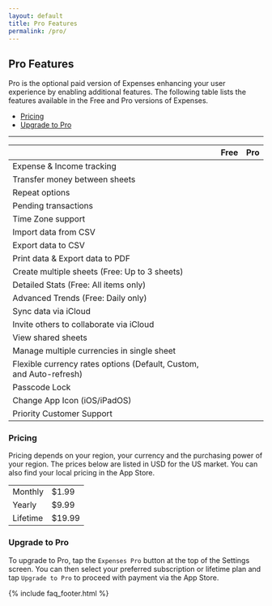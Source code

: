 ```yaml
---
layout: default
title: Pro Features
permalink: /pro/
---
```


## Pro Features

Pro is the optional paid version of Expenses enhancing your user experience by enabling additional features. The following table lists the features available in the Free and Pro versions of Expenses.

- [Pricing](#pricing)
- [Upgrade to Pro](#upgrade-to-pro)

---

<div class="table-responsive">
    <table class="table table-bordered table-appearance">
        <thead>
            <tr>
                <th scope="col"><i class="bi bi-table" style="color: slategray;"></i></th>
                <th scope="col">Free</th>
                <th scope="col">Pro</th>
            </tr>
        </thead>
        <tbody>
            <tr>
                <td>Expense & Income tracking</td>
                <td><i class="bi bi-check-circle-fill" style="color: mediumseagreen;"></i></td>
                <td><i class="bi bi-check-circle-fill" style="color: mediumseagreen;"></i></td>
            </tr>
            <tr>
                <td>Transfer money between sheets</td>
                <td><i class="bi bi-check-circle-fill" style="color: mediumseagreen;"></i></td>
                <td><i class="bi bi-check-circle-fill" style="color: mediumseagreen;"></i></td>
            </tr>
            <tr>
                <td>Repeat options</td>
                <td><i class="bi bi-check-circle-fill" style="color: mediumseagreen;"></i></td>
                <td><i class="bi bi-check-circle-fill" style="color: mediumseagreen;"></i></td>
            </tr>
            <tr>
                <td>Pending transactions</td>
                <td><i class="bi bi-check-circle-fill" style="color: mediumseagreen;"></i></td>
                <td><i class="bi bi-check-circle-fill" style="color: mediumseagreen;"></i></td>
            </tr>
            <tr>
                <td>Time Zone support</td>
                <td><i class="bi bi-check-circle-fill" style="color: mediumseagreen;"></i></td>
                <td><i class="bi bi-check-circle-fill" style="color: mediumseagreen;"></i></td>
            </tr>
            <tr>
                <td>Import data from CSV</td>
                <td><i class="bi bi-check-circle-fill" style="color: mediumseagreen;"></i></td>
                <td><i class="bi bi-check-circle-fill" style="color: mediumseagreen;"></i></td>
            </tr>
            <tr>
                <td>Export data to CSV</td>
                <td><i class="bi bi-check-circle-fill" style="color: mediumseagreen;"></i></td>
                <td><i class="bi bi-check-circle-fill" style="color: mediumseagreen;"></i></td>
            </tr>
            <tr>
                <td>Print data & Export data to PDF</td>
                <td><i class="bi bi-check-circle-fill" style="color: mediumseagreen;"></i></td>
                <td><i class="bi bi-check-circle-fill" style="color: mediumseagreen;"></i></td>
            </tr>
            <tr>
                <td>Create multiple sheets (Free: Up to 3 sheets)</td>
                <td><i class="bi bi-circle-half" style="color: mediumseagreen;"></i></td>
                <td><i class="bi bi-check-circle-fill" style="color: mediumseagreen;"></i></td>
            </tr>
            <tr>
                <td>Detailed Stats (Free: All items only)</td>
                <td><i class="bi bi-circle-half" style="color: mediumseagreen;"></i></td>
                <td><i class="bi bi-check-circle-fill" style="color: mediumseagreen;"></i></td>
            </tr>
            <tr>
                <td>Advanced Trends (Free: Daily only)</td>
                <td><i class="bi bi-circle-half" style="color: mediumseagreen;"></i></td>
                <td><i class="bi bi-check-circle-fill" style="color: mediumseagreen;"></i></td>
            </tr>
            <tr>
                <td>Sync data via iCloud</td>
                <td><i class="bi bi-circle" style="color: mediumseagreen;"></i></td>
                <td><i class="bi bi-check-circle-fill" style="color: mediumseagreen;"></i></td>
            </tr>
            <tr>
                <td>Invite others to collaborate via iCloud</td>
                <td><i class="bi bi-circle" style="color: mediumseagreen;"></i></td>
                <td><i class="bi bi-check-circle-fill" style="color: mediumseagreen;"></i></td>
            </tr>
            <tr>
                <td>View shared sheets</td>
                <td><i class="bi bi-circle" style="color: mediumseagreen;"></i></td>
                <td><i class="bi bi-check-circle-fill" style="color: mediumseagreen;"></i></td>
            </tr>
            <tr>
                <td>Manage multiple currencies in single sheet</td>
                <td><i class="bi bi-circle" style="color: mediumseagreen;"></i></td>
                <td><i class="bi bi-check-circle-fill" style="color: mediumseagreen;"></i></td>
            </tr>
            <tr>
                <td>Flexible currency rates options (Default, Custom, and Auto-refresh)</td>
                <td><i class="bi bi-circle" style="color: mediumseagreen;"></i></td>
                <td><i class="bi bi-check-circle-fill" style="color: mediumseagreen;"></i></td>
            </tr>
            <tr>
                <td>Passcode Lock</td>
                <td><i class="bi bi-circle" style="color: mediumseagreen;"></i></td>
                <td><i class="bi bi-check-circle-fill" style="color: mediumseagreen;"></i></td>
            </tr>
            <tr>
                <td>Change App Icon (iOS/iPadOS)</td>
                <td><i class="bi bi-circle" style="color: mediumseagreen;"></i></td>
                <td><i class="bi bi-check-circle-fill" style="color: mediumseagreen;"></i></td>
            </tr>
            <tr>
                <td>Priority Customer Support</td>
                <td><i class="bi bi-circle" style="color: mediumseagreen;"></i></td>
                <td><i class="bi bi-check-circle-fill" style="color: mediumseagreen;"></i></td>
            </tr>
        </tbody>
    </table>
</div>

### Pricing

Pricing depends on your region, your currency and the purchasing power of your region. The prices below are listed in USD for the US market. You can also find your local pricing in the App Store.

<div class="table-responsive">
    <table class="table table-bordered table-appearance">
        <tbody>
            <tr>
                <td>Monthly</td>
                <td>$1.99</td>
            </tr> 
                        <tr>
                <td>Yearly</td>
                <td>$9.99</td>
            </tr> 
            <tr>
                <td>Lifetime</td>
                <td>$19.99</td>
            </tr>
        </tbody>
    </table>
</div>

### Upgrade to Pro

To upgrade to Pro, tap the `Expenses Pro` button at the top of the Settings screen. You can then select your preferred subscription or lifetime plan and tap `Upgrade to Pro` to proceed with payment via the App Store.

{% include faq_footer.html %}
